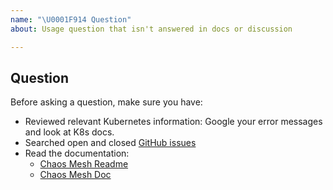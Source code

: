 ```yaml
---
name: "\U0001F914 Question"
about: Usage question that isn't answered in docs or discussion

---
```


## Question

Before asking a question, make sure you have:

- Reviewed relevant Kubernetes information: Google your error messages and look at K8s docs.
- Searched open and closed [GitHub issues](https://github.com/pingcap/chaos-mesh/issues?utf8=%E2%9C%93&q=is%3Aissue)
- Read the documentation:
  - [Chaos Mesh Readme](https://github.com/pingcap/chaos-mesh)
  - [Chaos Mesh Doc](https://github.com/pingcap/chaos-mesh/tree/master/doc)
